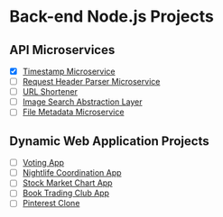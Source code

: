 # Back-end Node.js Projects

## API Microservices
- [x] [Timestamp Microservice](https://fcc-backend-01.glitch.me/)
- [ ] [Request Header Parser Microservice]()
- [ ] [URL Shortener]()
- [ ] [Image Search Abstraction Layer]()
- [ ] [File Metadata Microservice]()

## Dynamic Web Application Projects
- [ ] [Voting App]()
- [ ] [Nightlife Coordination App]()
- [ ] [Stock Market Chart App]()
- [ ] [Book Trading Club App]()
- [ ] [Pinterest Clone]()
